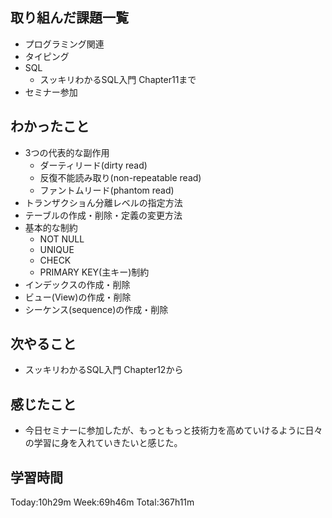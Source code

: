 ## 取り組んだ課題一覧
- プログラミング関連
- タイピング
- SQL
    - スッキリわかるSQL入門 Chapter11まで
- セミナー参加
## わかったこと
- 3つの代表的な副作用
    - ダーティリード(dirty read)
    - 反復不能読み取り(non-repeatable read)
    - ファントムリード(phantom read)
- トランザクショん分離レベルの指定方法
- テーブルの作成・削除・定義の変更方法
- 基本的な制約
    - NOT NULL
    - UNIQUE
    - CHECK
    - PRIMARY KEY(主キー)制約
- インデックスの作成・削除
- ビュー(View)の作成・削除
- シーケンス(sequence)の作成・削除
## 次やること
- スッキリわかるSQL入門 Chapter12から    
## 感じたこと
- 今日セミナーに参加したが、もっともっと技術力を高めていけるように日々の学習に身を入れていきたいと感じた。
## 学習時間
Today:10h29m Week:69h46m Total:367h11m